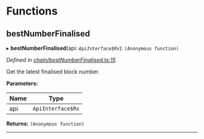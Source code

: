 

# Functions

<a id="bestnumberfinalised"></a>

##  bestNumberFinalised

▸ **bestNumberFinalised**(api: *`ApiInterface$Rx`*): `(Anonymous function)`

*Defined in [chain/bestNumberFinalised.ts:15](https://github.com/polkadot-js/api/blob/9373e5d/packages/api-derive/src/chain/bestNumberFinalised.ts#L15)*

Get the latest finalised block number.

**Parameters:**

| Name | Type |
| ------ | ------ |
| api | `ApiInterface$Rx` |

**Returns:** `(Anonymous function)`

___

